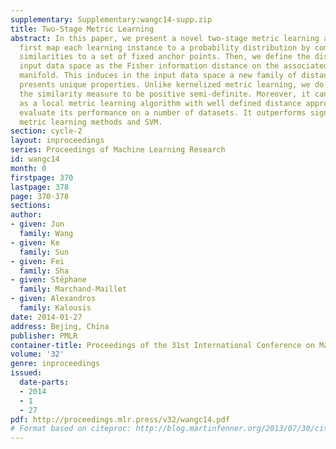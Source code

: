 ```yaml
---
supplementary: Supplementary:wangc14-supp.zip
title: Two-Stage Metric Learning
abstract: In this paper, we present a novel two-stage metric learning algorithm. We
  first map each learning instance to a probability distribution by computing its
  similarities to a set of fixed anchor points. Then, we define the distance in the
  input data space as the Fisher information distance on the associated statistical
  manifold. This induces in the input data space a new family of distance metric which
  presents unique properties. Unlike kernelized metric learning, we do not require
  the similarity measure to be positive semi-definite. Moreover, it can also be interpreted
  as a local metric learning algorithm with well defined distance approximation. We
  evaluate its performance on a number of datasets. It outperforms significantly other
  metric learning methods and SVM.
section: cycle-2
layout: inproceedings
series: Proceedings of Machine Learning Research
id: wangc14
month: 0
firstpage: 370
lastpage: 378
page: 370-378
sections: 
author:
- given: Jun
  family: Wang
- given: Ke
  family: Sun
- given: Fei
  family: Sha
- given: Stéphane
  family: Marchand-Maillet
- given: Alexandros
  family: Kalousis
date: 2014-01-27
address: Bejing, China
publisher: PMLR
container-title: Proceedings of the 31st International Conference on Machine Learning
volume: '32'
genre: inproceedings
issued:
  date-parts:
  - 2014
  - 1
  - 27
pdf: http://proceedings.mlr.press/v32/wangc14.pdf
# Format based on citeproc: http://blog.martinfenner.org/2013/07/30/citeproc-yaml-for-bibliographies/
---
```

